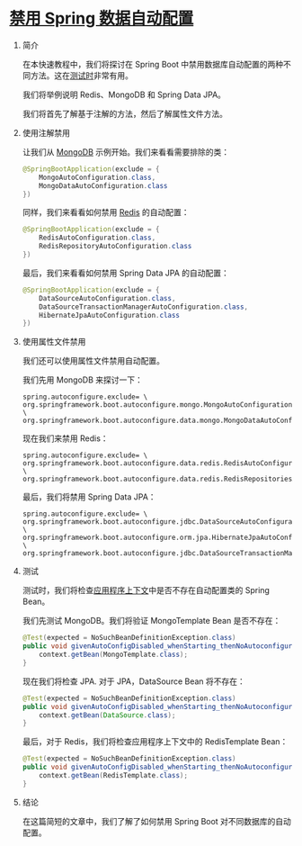 # [禁用 Spring 数据自动配置](https://www.baeldung.com/spring-data-disable-auto-config)

1. 简介

    在本快速教程中，我们将探讨在 Spring Boot 中禁用数据库自动配置的两种不同方法。这在[测试时](https://www.baeldung.com/spring-boot-exclude-auto-configuration-test)非常有用。

    我们将举例说明 Redis、MongoDB 和 Spring Data JPA。

    我们将首先了解基于注解的方法，然后了解属性文件方法。

2. 使用注解禁用

    让我们从 [MongoDB](https://www.baeldung.com/spring-data-mongodb-tutorial) 示例开始。我们来看看需要排除的类：

    ```java
    @SpringBootApplication(exclude = {
        MongoAutoConfiguration.class,
        MongoDataAutoConfiguration.class
    })
    ```

    同样，我们来看看如何禁用 [Redis](https://www.baeldung.com/spring-data-redis-tutorial) 的自动配置：

    ```java
    @SpringBootApplication(exclude = {
        RedisAutoConfiguration.class,
        RedisRepositoryAutoConfiguration.class
    })
    ```

    最后，我们来看看如何禁用 Spring Data JPA 的自动配置：

    ```java
    @SpringBootApplication(exclude = {
        DataSourceAutoConfiguration.class,
        DataSourceTransactionManagerAutoConfiguration.class,
        HibernateJpaAutoConfiguration.class
    })
    ```

3. 使用属性文件禁用

    我们还可以使用属性文件禁用自动配置。

    我们先用 MongoDB 来探讨一下：

    ```properties
    spring.autoconfigure.exclude= \
    org.springframework.boot.autoconfigure.mongo.MongoAutoConfiguration, \
    org.springframework.boot.autoconfigure.data.mongo.MongoDataAutoConfiguration
    ```

    现在我们来禁用 Redis：

    ```properties
    spring.autoconfigure.exclude= \
    org.springframework.boot.autoconfigure.data.redis.RedisAutoConfiguration, \
    org.springframework.boot.autoconfigure.data.redis.RedisRepositoriesAutoConfiguration
    ```

    最后，我们将禁用 Spring Data JPA：

    ```properties
    spring.autoconfigure.exclude= \
    org.springframework.boot.autoconfigure.jdbc.DataSourceAutoConfiguration, \
    org.springframework.boot.autoconfigure.orm.jpa.HibernateJpaAutoConfiguration, \
    org.springframework.boot.autoconfigure.jdbc.DataSourceTransactionManagerAutoConfiguration
    ```

4. 测试

    测试时，我们将检查[应用程序上下文](https://www.baeldung.com/spring-web-contexts)中是否不存在自动配置类的 Spring Bean。

    我们先测试 MongoDB。我们将验证 MongoTemplate Bean 是否不存在：

    ```java
    @Test(expected = NoSuchBeanDefinitionException.class)
    public void givenAutoConfigDisabled_whenStarting_thenNoAutoconfiguredBeansInContext() {
        context.getBean(MongoTemplate.class); 
    }
    ```

    现在我们将检查 JPA. 对于 JPA，DataSource Bean 将不存在：

    ```java
    @Test(expected = NoSuchBeanDefinitionException.class)
    public void givenAutoConfigDisabled_whenStarting_thenNoAutoconfiguredBeansInContext() {
        context.getBean(DataSource.class);
    }
    ```

    最后，对于 Redis，我们将检查应用程序上下文中的 RedisTemplate Bean：

    ```java
    @Test(expected = NoSuchBeanDefinitionException.class)
    public void givenAutoConfigDisabled_whenStarting_thenNoAutoconfiguredBeansInContext() {
        context.getBean(RedisTemplate.class);
    }
    ```

5. 结论

    在这篇简短的文章中，我们了解了如何禁用 Spring Boot 对不同数据库的自动配置。
